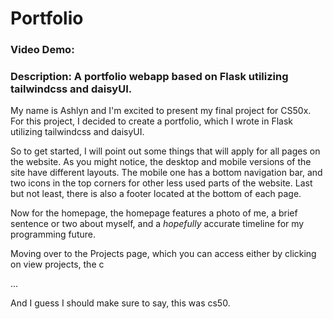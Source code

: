 # Portfolio
### Video Demo:  <URL HERE>
### Description: A portfolio webapp based on Flask utilizing tailwindcss and daisyUI.

My name is Ashlyn and I'm excited to present my final project for CS50x.  For this project, I decided to create a portfolio, which I wrote in Flask utilizing tailwindcss and daisyUI.

So to get started, I will point out some things that will apply for all pages on the website. As you might notice, the desktop and mobile versions of the site have different layouts. The mobile one has a bottom navigation bar, and two icons in the top corners for other less used parts of the website. Last but not least, there is also a footer located at the bottom of each page.

Now for the homepage, the homepage features a photo of me, a brief sentence or two about myself, and a *hopefully* accurate timeline for my programming future. 

Moving over to the Projects page, which you can access either by clicking on view projects, the c


...

And I guess I should make sure to say, this was cs50.